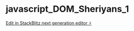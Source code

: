 # javascript_DOM_Sheriyans_1

[Edit in StackBlitz next generation editor ⚡️](https://stackblitz.com/~/github.com/nikhilSonawane1104/javascript_DOM_Sheriyans_1)